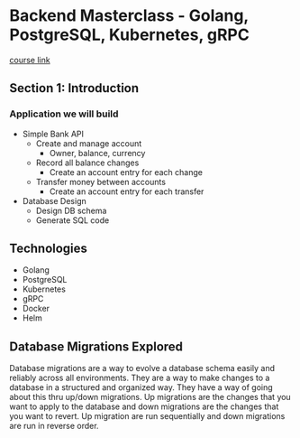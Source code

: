 # Backend Masterclass - Golang, PostgreSQL, Kubernetes, gRPC

[course link](https://www.udemy.com/course/backend-master-class-golang-postgresql-kubernetes/learn/)

## Section 1: Introduction

### Application we will build

- Simple Bank API
  - Create and manage account
    - Owner, balance, currency
  - Record all balance changes
    - Create an account entry for each change
  - Transfer money between accounts
    - Create an account entry for each transfer
- Database Design
  - Design DB schema
  - Generate SQL code

## Technologies

- Golang
- PostgreSQL
- Kubernetes
- gRPC
- Docker
- Helm

## Database Migrations Explored

Database migrations are a way to evolve a database schema easily and reliably across all environments. They are a way to make changes to a database in a structured and organized way. They have a way of going about this thru up/down migrations. Up migrations are the changes that you want to apply to the database and down migrations are the changes that you want to revert. Up migration are run sequentially and down migrations are run in reverse order.